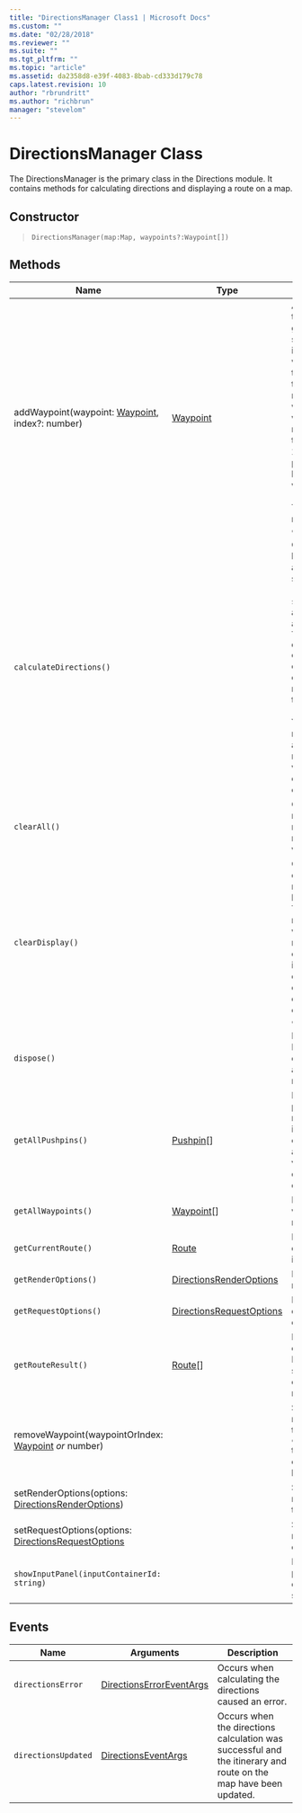 ```yaml
---
title: "DirectionsManager Class1 | Microsoft Docs"
ms.custom: ""
ms.date: "02/28/2018"
ms.reviewer: ""
ms.suite: ""
ms.tgt_pltfrm: ""
ms.topic: "article"
ms.assetid: da2358d8-e39f-4083-8bab-cd333d179c78
caps.latest.revision: 10
author: "rbrundritt"
ms.author: "richbrun"
manager: "stevelom"
---
```

# DirectionsManager Class
The DirectionsManager is the primary class in the Directions module. It contains methods for calculating directions and displaying a route on a map.

## Constructor
	
> `DirectionsManager(map:Map, waypoints?:Waypoint[])`

## Methods

| Name                                                 | Type                     | Description     |
|------------------------------------------------------|--------------------------|-----------------|
| addWaypoint(waypoint: [Waypoint](../v8-web-control/waypoint-class.md), index?: number)       | [Waypoint](../v8-web-control/waypoint-class.md) | Adds a waypoint to the route at the given index, if specified. If an index is not specified, the waypoint is added as the last waypoint in the route. The maximum number of walking or driving waypoints is 25. The maximum number of transit waypoints is 2. Up to 10 via points are allowed between two stop waypoints.<br/><br/>To recalculate the route, use `calculateDirections`.                                                                                     |
| `calculateDirections()`                              |                          | Calculates directions based on request and render options set (`setRequestOptions`, `setRenderOptions`) and the waypoints added (`addWaypoint`). The `directionsUpdated` event fires when the calculation is complete and the route is displayed on the map.<br/><br/>You must call this method after making any changes to the route options or waypoints for these changes to take effect. |
| `clearAll()`                                         |                          | Clears the directions results, request and render options and removes all waypoints.                                                           |
| `clearDisplay()`                                     |                          | Clears the directions displayed and removes the route line from the map. This method does not remove waypoints from the route and retains all calculated direction information and option settings. To clear the calculated directions and options, use `clearAll`. |
| `dispose()`                                          |                          | Deletes the DirectionsManager object and releases any associated resources.                                                                  |
| `getAllPushpins()` | [Pushpin](../v8-web-control/pushpin-class.md)[] | Returns all current pushpins for the rendered route. This includes pushpins created by addWaypoint and viaPoints created due to drag and drop. | 
| `getAllWaypoints()`                                  | [Waypoint](../v8-web-control/waypoint-class.md)\[\]             | Returns the waypoints for the route.                                                                                                              |
| `getCurrentRoute()`                                  | [Route](../v8-web-control/route-object.md) | Returns the currently displayed route information.                                                                                        |
| `getRenderOptions()`                                 | [DirectionsRenderOptions](../v8-web-control/directionsrenderoptions-object.md) | Returns the route render options.                                                                                                                 |
| `getRequestOptions()`                                | [DirectionsRequestOptions](../v8-web-control/directionsrenderoptions-object.md) | Returns the directions request options.                                                                                                           |
| `getRouteResult()`                                   | [Route](../v8-web-control/route-object.md)\[\]      | Returns the current calculated route(s). If the route was not successfully calculated, **null** is returned.                                        |
removeWaypoint(waypointOrIndex: [Waypoint](../v8-web-control/waypoint-class.md) _or_ number)    |                          | Sets the specified render options for the route. Use `calculateDirections` to update the route once a waypoint has been removed.                                                                                             |
| setRenderOptions(options: [DirectionsRenderOptions](../v8-web-control/directionsrenderoptions-object.md)) |         | Sets the specified render options for the route.  |
| setRequestOptions(options: [DirectionsRequestOptions](../v8-web-control/directionsrenderoptions-object.md) |    | Sets the specified route calculation options.
| `showInputPanel(inputContainerId: string)` | | Displays an input panel for calculating directions in the specified container. | 

## Events

| Name                | Arguments                | Description                                                               |
|---------------------|--------------------------|---------------------------------------------------------------------------|
| `directionsError`   | [DirectionsErrorEventArgs](../v8-web-control/directionserroreventargs-object.md) | Occurs when calculating the directions caused an error.                   |
| `directionsUpdated` | [DirectionsEventArgs](../v8-web-control/directionserroreventargs-object.md)      | Occurs when the directions calculation was successful and the itinerary and route on the map have been updated. |
